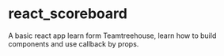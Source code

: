 # react_scoreboard

A basic react app learn form Teamtreehouse, learn how to build components and use callback by props.
